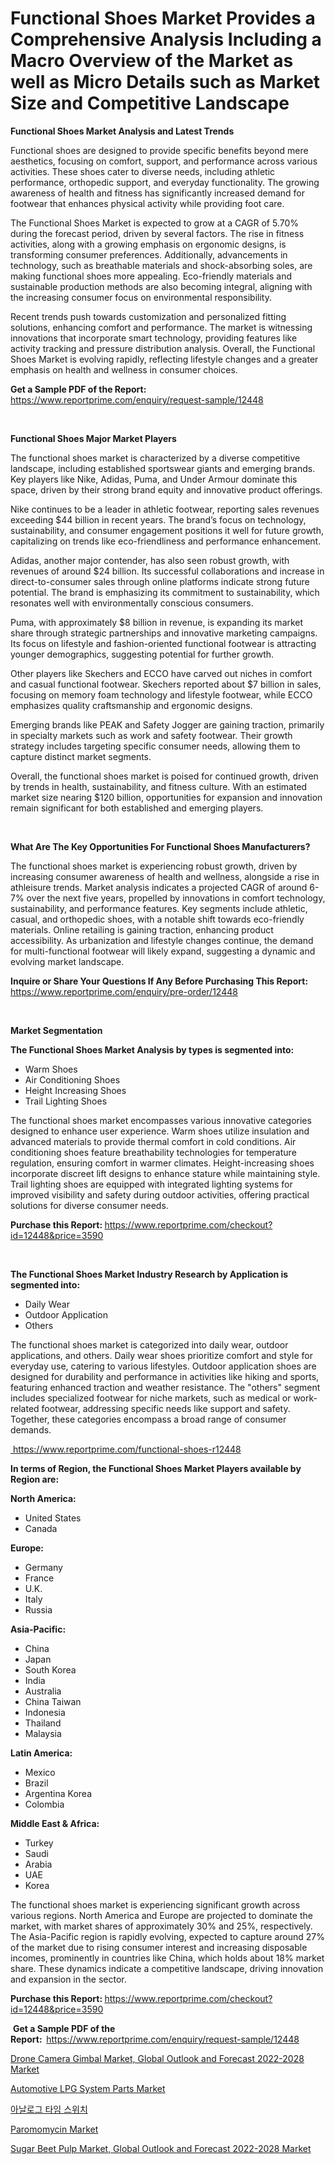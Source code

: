 <p><h1>Functional Shoes Market Provides a Comprehensive Analysis Including a Macro Overview of the Market as well as Micro Details such as Market Size and Competitive Landscape</h1></p><p><strong>Functional Shoes Market Analysis and Latest Trends</strong></p>
<p><p>Functional shoes are designed to provide specific benefits beyond mere aesthetics, focusing on comfort, support, and performance across various activities. These shoes cater to diverse needs, including athletic performance, orthopedic support, and everyday functionality. The growing awareness of health and fitness has significantly increased demand for footwear that enhances physical activity while providing foot care.</p><p>The Functional Shoes Market is expected to grow at a CAGR of 5.70% during the forecast period, driven by several factors. The rise in fitness activities, along with a growing emphasis on ergonomic designs, is transforming consumer preferences. Additionally, advancements in technology, such as breathable materials and shock-absorbing soles, are making functional shoes more appealing. Eco-friendly materials and sustainable production methods are also becoming integral, aligning with the increasing consumer focus on environmental responsibility.</p><p>Recent trends push towards customization and personalized fitting solutions, enhancing comfort and performance. The market is witnessing innovations that incorporate smart technology, providing features like activity tracking and pressure distribution analysis. Overall, the Functional Shoes Market is evolving rapidly, reflecting lifestyle changes and a greater emphasis on health and wellness in consumer choices.</p></p>
<p><strong>Get a Sample PDF of the Report:&nbsp;</strong> <a href="https://www.reportprime.com/enquiry/request-sample/12448">https://www.reportprime.com/enquiry/request-sample/12448</a></p>
<p>&nbsp;</p>
<p><strong>Functional Shoes Major Market Players</strong></p>
<p><p>The functional shoes market is characterized by a diverse competitive landscape, including established sportswear giants and emerging brands. Key players like Nike, Adidas, Puma, and Under Armour dominate this space, driven by their strong brand equity and innovative product offerings. </p><p>Nike continues to be a leader in athletic footwear, reporting sales revenues exceeding $44 billion in recent years. The brand’s focus on technology, sustainability, and consumer engagement positions it well for future growth, capitalizing on trends like eco-friendliness and performance enhancement.</p><p>Adidas, another major contender, has also seen robust growth, with revenues of around $24 billion. Its successful collaborations and increase in direct-to-consumer sales through online platforms indicate strong future potential. The brand is emphasizing its commitment to sustainability, which resonates well with environmentally conscious consumers.</p><p>Puma, with approximately $8 billion in revenue, is expanding its market share through strategic partnerships and innovative marketing campaigns. Its focus on lifestyle and fashion-oriented functional footwear is attracting younger demographics, suggesting potential for further growth.</p><p>Other players like Skechers and ECCO have carved out niches in comfort and casual functional footwear. Skechers reported about $7 billion in sales, focusing on memory foam technology and lifestyle footwear, while ECCO emphasizes quality craftsmanship and ergonomic designs.</p><p>Emerging brands like PEAK and Safety Jogger are gaining traction, primarily in specialty markets such as work and safety footwear. Their growth strategy includes targeting specific consumer needs, allowing them to capture distinct market segments.</p><p>Overall, the functional shoes market is poised for continued growth, driven by trends in health, sustainability, and fitness culture. With an estimated market size nearing $120 billion, opportunities for expansion and innovation remain significant for both established and emerging players.</p></p>
<p>&nbsp;</p>
<p><strong>What Are The Key Opportunities For Functional Shoes Manufacturers?</strong></p>
<p><p>The functional shoes market is experiencing robust growth, driven by increasing consumer awareness of health and wellness, alongside a rise in athleisure trends. Market analysis indicates a projected CAGR of around 6-7% over the next five years, propelled by innovations in comfort technology, sustainability, and performance features. Key segments include athletic, casual, and orthopedic shoes, with a notable shift towards eco-friendly materials. Online retailing is gaining traction, enhancing product accessibility. As urbanization and lifestyle changes continue, the demand for multi-functional footwear will likely expand, suggesting a dynamic and evolving market landscape.</p></p>
<p><strong>Inquire or Share Your Questions If Any Before Purchasing This Report:</strong> <a href="https://www.reportprime.com/enquiry/pre-order/12448">https://www.reportprime.com/enquiry/pre-order/12448</a></p>
<p>&nbsp;</p>
<p><strong>Market Segmentation</strong></p>
<p><strong>The Functional Shoes Market Analysis by types is segmented into:</strong></p>
<p><ul><li>Warm Shoes</li><li>Air Conditioning Shoes</li><li>Height Increasing Shoes</li><li>Trail Lighting Shoes</li></ul></p>
<p><p>The functional shoes market encompasses various innovative categories designed to enhance user experience. Warm shoes utilize insulation and advanced materials to provide thermal comfort in cold conditions. Air conditioning shoes feature breathability technologies for temperature regulation, ensuring comfort in warmer climates. Height-increasing shoes incorporate discreet lift designs to enhance stature while maintaining style. Trail lighting shoes are equipped with integrated lighting systems for improved visibility and safety during outdoor activities, offering practical solutions for diverse consumer needs.</p></p>
<p><strong>Purchase this Report:&nbsp;</strong><a href="https://www.reportprime.com/checkout?id=12448&price=3590">https://www.reportprime.com/checkout?id=12448&price=3590</a></p>
<p>&nbsp;</p>
<p><strong>The Functional Shoes Market Industry Research by Application is segmented into:</strong></p>
<p><ul><li>Daily Wear</li><li>Outdoor Application</li><li>Others</li></ul></p>
<p><p>The functional shoes market is categorized into daily wear, outdoor applications, and others. Daily wear shoes prioritize comfort and style for everyday use, catering to various lifestyles. Outdoor application shoes are designed for durability and performance in activities like hiking and sports, featuring enhanced traction and weather resistance. The "others" segment includes specialized footwear for niche markets, such as medical or work-related footwear, addressing specific needs like support and safety. Together, these categories encompass a broad range of consumer demands.</p></p>
<p><a href="https://www.reportprime.com/functional-shoes-r12448">&nbsp;https://www.reportprime.com/functional-shoes-r12448</a></p>
<p><strong>In terms of Region, the Functional Shoes Market Players available by Region are:</strong></p>
<p>
    <p> <strong> North America: </strong>
        <ul>
            <li>United States</li>
            <li>Canada</li>
        </ul>
        </p> 
    <p> <strong> Europe: </strong>
        <ul>
            <li>Germany</li>
            <li>France</li>
            <li>U.K.</li>
            <li>Italy</li>
            <li>Russia</li>
        </ul>
        </p> 
    <p> <strong> Asia-Pacific: </strong>
        <ul>
            <li>China</li>
            <li>Japan</li>
            <li>South Korea</li>
            <li>India</li>
            <li>Australia</li>
            <li>China Taiwan</li>
            <li>Indonesia</li>
            <li>Thailand</li>
            <li>Malaysia</li>
        </ul>
        </p> 
    <p> <strong> Latin America: </strong>
        <ul>
            <li>Mexico</li>
            <li>Brazil</li>
            <li>Argentina Korea</li>
            <li>Colombia</li>
        </ul>
        </p> 
    <p> <strong> Middle East & Africa: </strong>
        <ul>
            <li>Turkey</li>
            <li>Saudi</li>
            <li>Arabia</li>
            <li>UAE</li>
            <li>Korea</li>
        </ul>
    </p>
    </p>
<p><p>The functional shoes market is experiencing significant growth across various regions. North America and Europe are projected to dominate the market, with market shares of approximately 30% and 25%, respectively. The Asia-Pacific region is rapidly evolving, expected to capture around 27% of the market due to rising consumer interest and increasing disposable incomes, prominently in countries like China, which holds about 18% market share. These dynamics indicate a competitive landscape, driving innovation and expansion in the sector.</p></p>
<p><strong>Purchase this Report: </strong><a href="https://www.reportprime.com/checkout?id=12448&price=3590">https://www.reportprime.com/checkout?id=12448&price=3590</a></p>
<p>&nbsp;<strong>Get a Sample PDF of the Report:&nbsp;&nbsp;</strong><a href="https://www.reportprime.com/enquiry/request-sample/12448">https://www.reportprime.com/enquiry/request-sample/12448</a></p>
<p><strong></strong></p>
<p><p><a href="https://www.linkedin.com/pulse/drone-camera-gimbal-market-global-outlook-forecast-2022-2028-h2v7e?trackingId=FDZ91uwnS%2By7jGNE%2FgC3rw%3D%3D">Drone Camera Gimbal Market, Global Outlook and Forecast 2022-2028 Market</a></p><p><a href="https://issuu.com/reportprime-2/docs/automotive-lpg-system-parts-market-_80a1635db6875d">Automotive LPG System Parts Market</a></p><p><a href="https://medium.com/@pwhkjukf5/%EC%95%84%EB%82%A0%EB%A1%9C%EA%B7%B8-%ED%83%80%EC%9E%84-%EC%8A%A4%EC%9C%84%EC%B9%98-%EC%8B%9C%EC%9E%A5-%EB%8F%99%ED%96%A5-%ED%83%90%EC%83%89-%EA%B8%80%EB%A1%9C%EB%B2%8C-%ED%8A%B8%EB%A0%8C%EB%93%9C-%EB%B0%8F-%EB%AF%B8%EB%9E%98-%EC%84%B1%EC%9E%A5-%EC%A0%84%EB%A7%9D-2024-2031-176%ED%8E%98%EC%9D%B4%EC%A7%80%EC%97%90-%EA%B1%B8%EC%B3%90-%EB%8B%A4%EB%A3%B8-6bb24697ea73">아날로그 타임 스위치</a></p><p><a href="https://medium.com/@sam.gray5456/paromomycin-market-global-market-insights-and-sales-trends-2024-to-2031-b678306f6858">Paromomycin Market</a></p><p><a href="https://www.linkedin.com/pulse/global-sugar-beet-pulp-market-outlook-forecast-2022-2028-n4nse?trackingId=3mbHe7qsS4Cipba9iRb1dQ%3D%3D">Sugar Beet Pulp Market, Global Outlook and Forecast 2022-2028 Market</a></p></p>